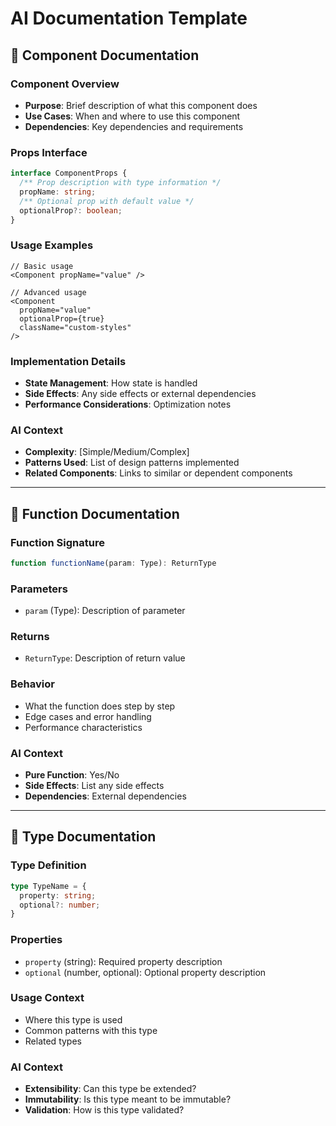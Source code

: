 # AI Documentation Template

## 📝 Component Documentation

### Component Overview
- **Purpose**: Brief description of what this component does
- **Use Cases**: When and where to use this component
- **Dependencies**: Key dependencies and requirements

### Props Interface
```typescript
interface ComponentProps {
  /** Prop description with type information */
  propName: string;
  /** Optional prop with default value */
  optionalProp?: boolean;
}
```

### Usage Examples
```tsx
// Basic usage
<Component propName="value" />

// Advanced usage
<Component
  propName="value"
  optionalProp={true}
  className="custom-styles"
/>
```

### Implementation Details
- **State Management**: How state is handled
- **Side Effects**: Any side effects or external dependencies
- **Performance Considerations**: Optimization notes

### AI Context
- **Complexity**: [Simple/Medium/Complex]
- **Patterns Used**: List of design patterns implemented
- **Related Components**: Links to similar or dependent components

---

## 🔧 Function Documentation

### Function Signature
```typescript
function functionName(param: Type): ReturnType
```

### Parameters
- `param` (Type): Description of parameter

### Returns
- `ReturnType`: Description of return value

### Behavior
- What the function does step by step
- Edge cases and error handling
- Performance characteristics

### AI Context
- **Pure Function**: Yes/No
- **Side Effects**: List any side effects
- **Dependencies**: External dependencies

---

## 🎯 Type Documentation

### Type Definition
```typescript
type TypeName = {
  property: string;
  optional?: number;
}
```

### Properties
- `property` (string): Required property description
- `optional` (number, optional): Optional property description

### Usage Context
- Where this type is used
- Common patterns with this type
- Related types

### AI Context
- **Extensibility**: Can this type be extended?
- **Immutability**: Is this type meant to be immutable?
- **Validation**: How is this type validated?
